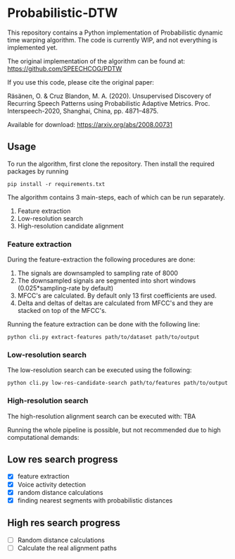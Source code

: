 # Probabilistic-DTW
This repository contains a Python implementation of Probabilistic dynamic time
warping algorithm. The code is currently WIP, and not everything is implemented
yet. 

The original implementation of the algorithm can be found at: https://github.com/SPEECHCOG/PDTW

If you use this code, please cite the original paper: 

Räsänen, O. & Cruz Blandon, M. A. (2020). Unsupervised Discovery of Recurring Speech Patterns using Probabilistic Adaptive Metrics. Proc. Interspeech-2020, Shanghai, China, pp. 4871–4875.

Available for download: https://arxiv.org/abs/2008.00731


## Usage
To run the algorithm, first clone the repository. Then install the required
packages by running
```shell
pip install -r requirements.txt
```

The algorithm contains 3 main-steps, each of which can be run separately.
1. Feature extraction
2. Low-resolution search
3. High-resolution candidate alignment

### Feature extraction
During the feature-extraction the following procedures are done:

1. The signals are downsampled to sampling rate of 8000
2. The downsampled signals are segmented into short windows (0.025*sampling-rate by default)
3. MFCC's are calculated. By default only 13 first coefficients are used.
4. Delta and deltas of deltas are calculated from MFCC's and they are stacked on top of the MFCC's.

Running the feature extraction can be done with the following line:
```shell
python cli.py extract-features path/to/dataset path/to/output
```

### Low-resolution search

The low-resolution search can be executed using the following:
```shell
python cli.py low-res-candidate-search path/to/features path/to/output
```


### High-resolution search
The high-resolution alignment search can be executed with: TBA


Running the whole pipeline is possible, but not recommended due to high
computational demands:


## Low res search progress 
- [x] feature extraction
- [x] Voice activity detection
- [x] random distance calculations
- [x] finding nearest segments with probabilistic distances

## High res search progress
- [ ] Random distance calculations
- [ ] Calculate the real alignment paths
